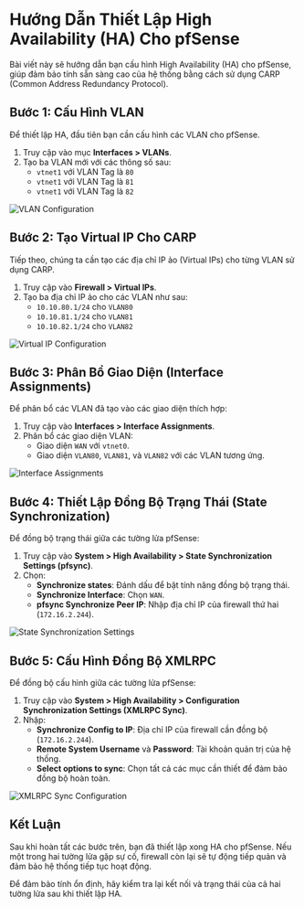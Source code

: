 # Hướng Dẫn Thiết Lập High Availability (HA) Cho pfSense

Bài viết này sẽ hướng dẫn bạn cấu hình High Availability (HA) cho pfSense, giúp đảm bảo tính sẵn sàng cao của hệ thống bằng cách sử dụng CARP (Common Address Redundancy Protocol).

## Bước 1: Cấu Hình VLAN
Để thiết lập HA, đầu tiên bạn cần cấu hình các VLAN cho pfSense.

1. Truy cập vào mục **Interfaces > VLANs**.
2. Tạo ba VLAN mới với các thông số sau:
   - `vtnet1` với VLAN Tag là `80`
   - `vtnet1` với VLAN Tag là `81`
   - `vtnet1` với VLAN Tag là `82`

![VLAN Configuration](./images/Screenshot_1.png)

## Bước 2: Tạo Virtual IP Cho CARP
Tiếp theo, chúng ta cần tạo các địa chỉ IP ảo (Virtual IPs) cho từng VLAN sử dụng CARP.

1. Truy cập vào **Firewall > Virtual IPs**.
2. Tạo ba địa chỉ IP ảo cho các VLAN như sau:
   - `10.10.80.1/24` cho `VLAN80`
   - `10.10.81.1/24` cho `VLAN81`
   - `10.10.82.1/24` cho `VLAN82`

![Virtual IP Configuration](./images/Screenshot_2.png)

## Bước 3: Phân Bổ Giao Diện (Interface Assignments)
Để phân bổ các VLAN đã tạo vào các giao diện thích hợp:

1. Truy cập vào **Interfaces > Interface Assignments**.
2. Phân bổ các giao diện VLAN:
   - Giao diện `WAN` với `vtnet0`.
   - Giao diện `VLAN80`, `VLAN81`, và `VLAN82` với các VLAN tương ứng.

![Interface Assignments](./images/Screenshot_3.png)

## Bước 4: Thiết Lập Đồng Bộ Trạng Thái (State Synchronization)
Để đồng bộ trạng thái giữa các tường lửa pfSense:

1. Truy cập vào **System > High Availability > State Synchronization Settings (pfsync)**.
2. Chọn:
   - **Synchronize states**: Đánh dấu để bật tính năng đồng bộ trạng thái.
   - **Synchronize Interface**: Chọn `WAN`.
   - **pfsync Synchronize Peer IP**: Nhập địa chỉ IP của firewall thứ hai (`172.16.2.244`).

![State Synchronization Settings](./images/Screenshot_4.png)

## Bước 5: Cấu Hình Đồng Bộ XMLRPC
Để đồng bộ cấu hình giữa các tường lửa pfSense:

1. Truy cập vào **System > High Availability > Configuration Synchronization Settings (XMLRPC Sync)**.
2. Nhập:
   - **Synchronize Config to IP**: Địa chỉ IP của firewall cần đồng bộ (`172.16.2.244`).
   - **Remote System Username** và **Password**: Tài khoản quản trị của hệ thống.
   - **Select options to sync**: Chọn tất cả các mục cần thiết để đảm bảo đồng bộ hoàn toàn.

![XMLRPC Sync Configuration](./images/Screenshot_5.png)

## Kết Luận
Sau khi hoàn tất các bước trên, bạn đã thiết lập xong HA cho pfSense. Nếu một trong hai tường lửa gặp sự cố, firewall còn lại sẽ tự động tiếp quản và đảm bảo hệ thống tiếp tục hoạt động.

Để đảm bảo tính ổn định, hãy kiểm tra lại kết nối và trạng thái của cả hai tường lửa sau khi thiết lập HA.

